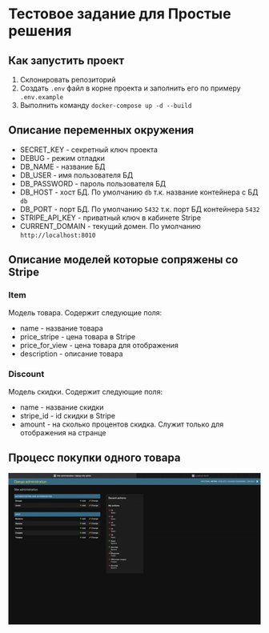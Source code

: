 # Тестовое задание для Простые решения

## Как запустить проект

1. Склонировать репозиторий
2. Создать `.env` файл в корне проекта и заполнить его по примеру `.env.example`
3. Выполнить команду `docker-compose up -d --build`

## Описание переменных окружения

+ SECRET_KEY - секретный ключ проекта 
+ DEBUG - режим отладки 
+ DB_NAME - название БД 
+ DB_USER - имя пользователя БД 
+ DB_PASSWORD - пароль пользователя БД 
+ DB_HOST - хост БД. По умолчанию `db` т.к. название контейнера с БД `db`
+ DB_PORT - порт БД. По умолчанию `5432` т.к. порт БД контейнера `5432`
+ STRIPE_API_KEY - приватный ключ в кабинете Stripe 
+ CURRENT_DOMAIN - текущий домен. По умолчанию `http://localhost:8010`


## Описание моделей которые сопряжены со Stripe

### Item

Модель товара. Содержит следующие поля:

+ name - название товара
+ price_stripe - цена товара в Stripe
+ price_for_view - цена товара для отображения
+ description - описание товара


### Discount

Модель скидки. Содержит следующие поля:

+ name - название скидки
+ stripe_id - id скидки в Stripe
+ amount - на сколько процентов скидка. Служит только для отображения на странце


## Процесс покупки одного товара

![ alt text](docs_media/buy-item.gif)
